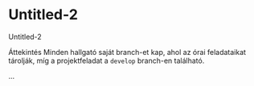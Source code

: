 # Untitled-2
Untitled-2
  
Áttekintés
Minden hallgató saját branch-et kap, ahol az órai feladataikat tárolják, míg a projektfeladat a `develop` branch-en található.
  
...

